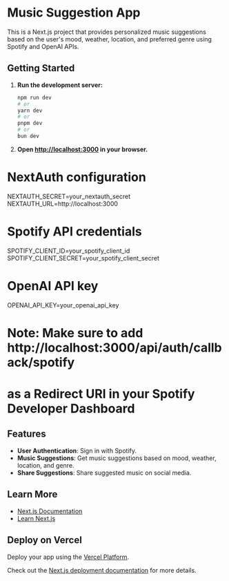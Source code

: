 # Music Suggestion App

This is a Next.js project that provides personalized music suggestions based on the user's mood, weather, location, and preferred genre using Spotify and OpenAI APIs.

## Getting Started

1. **Run the development server:**
   ```bash
   npm run dev
   # or
   yarn dev
   # or
   pnpm dev
   # or
   bun dev
   ```

2. **Open [http://localhost:3000](http://localhost:3000) in your browser.**

# NextAuth configuration
NEXTAUTH_SECRET=your_nextauth_secret
NEXTAUTH_URL=http://localhost:3000

# Spotify API credentials
SPOTIFY_CLIENT_ID=your_spotify_client_id
SPOTIFY_CLIENT_SECRET=your_spotify_client_secret

# OpenAI API key
OPENAI_API_KEY=your_openai_api_key

# Note: Make sure to add http://localhost:3000/api/auth/callback/spotify
# as a Redirect URI in your Spotify Developer Dashboard

## Features

- **User Authentication**: Sign in with Spotify.
- **Music Suggestions**: Get music suggestions based on mood, weather, location, and genre.
- **Share Suggestions**: Share suggested music on social media.



## Learn More

- [Next.js Documentation](https://nextjs.org/docs)
- [Learn Next.js](https://nextjs.org/learn)

## Deploy on Vercel

Deploy your app using the [Vercel Platform](https://vercel.com/new?utm_medium=default-template&filter=next.js&utm_source=create-next-app&utm_campaign=create-next-app-readme).

Check out the [Next.js deployment documentation](https://nextjs.org/docs/app/building-your-application/deploying) for more details.